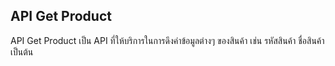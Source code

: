 ## API Get Product

API Get Product เป็น API ที่ให้บริการในการดึงค่าข้อมูลต่างๆ ของสินค้า เช่น รหัสสินค้า ชื่อสินค้า เป็นต้น 

